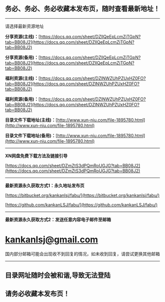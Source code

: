 ## 务必、务必、务必收藏本发布页，随时查看最新地址！

---

请选择最新资源地址

**分享资源(主线)：**[https://docs.qq.com/sheet/DZllQeEpLcmZjTGpN?tab=BB08J2](https://docs.qq.com/sheet/DZllQeEpLcmZjTGpN?tab=BB08J2)

**分享资源(备用)：**[https://docs.qq.com/sheet/DZllQeEpLcmZjTGpN?tab=BB08J2](https://docs.qq.com/sheet/DZllQeEpLcmZjTGpN?tab=BB08J2)

**福利资源(主线)：**[https://docs.qq.com/sheet/DZlNWZUhPZUxHZ0FO?tab=BB08J2](https://docs.qq.com/sheet/DZlNWZUhPZUxHZ0FO?tab=BB08J2)

**福利资源(备用)：**[https://docs.qq.com/sheet/DZlNWZUhPZUxHZ0FO?tab=BB08J2](https://docs.qq.com/sheet/DZlNWZUhPZUxHZ0FO?tab=BB08J2)

**目录文件下载地址(主线)：**[http://www.xun-niu.com/file-1895780.html](http://www.xun-niu.com/file-1895780.html)

**目录文件下载地址(备用)：**[http://www.xun-niu.com/file-1895780.html](http://www.xun-niu.com/file-1895780.html)

---

**XN网盘免费下载方法及链接引导**

[https://docs.qq.com/sheet/DZmZtS3dPQmRoUGJG?tab=BB08J2](https://docs.qq.com/sheet/DZmZtS3dPQmRoUGJG?tab=BB08J2)

---

**最新资源永久获取方式1：永久地址发布页**

[https://bitbucket.org/kankanlsj/fabu/](https://bitbucket.org/kankanlsj/fabu/)

[https://github.com/kankanLSJ/fabu/](https://github.com/kankanLSJ/fabu/)

---

**最新资源永久获取方式2：发送任意内容电子邮件至邮箱**

# kankanlsj@gmail.com

国内部分邮箱可能会出现收不到回复的情况，如未收到回复，请尝试更换其他邮箱

---

## 目录网址随时会被和谐,导致无法登陆
## 请务必收藏本发布页！
